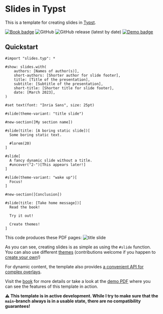 # Slides in Typst
This is a template for creating slides in [Typst](https://typst.app/).

[![Book badge](https://img.shields.io/badge/docs-book-green)](https://andreaskroepelin.github.io/typst-slides/book)
![GitHub](https://img.shields.io/github/license/andreasKroepelin/typst-slides)
![GitHub release (latest by date)](https://img.shields.io/github/v/release/andreasKroepelin/typst-slides)
[![Demo badge](https://img.shields.io/badge/demo-pdf-blue)](https://github.com/andreasKroepelin/typst-slides/releases/latest/download/demo.pdf)

## Quickstart
```typ
#import "slides.typ": *

#show: slides.with(
    authors: [Names of author(s)],
    short-authors: [Shorter author for slide footer],
    title: [Title of the presentation],
    subtitle: [Subtitle of the presentation],
    short-title: [Shorter title for slide footer],
    date: [March 2023],
)

#set text(font: "Inria Sans", size: 25pt)

#slide(theme-variant: "title slide")

#new-section([My section name])

#slide(title: [A boring static slide])[
  Some boring static text.

  #lorem(20)
]

#slide[
  A fancy dynamic slide without a title.
  #uncover("2-")[This appears later!]
]

#slide(theme-variant: "wake up")[
  Focus!
]

#new-section([Conclusion])

#slide(title: [Take home message])[
  Read the book!

  Try it out!

  Create themes!
]
```
This code produces these PDF pages:
![title slide](assets/simple.png)

As you can see, creating slides is as simple as using the `#slide` function.
You can also use different
[themes](https://andreaskroepelin.github.io/typst-slides/book/theme-gallery/index.html)
(contributions welcome if you happen to
[create your own](https://andreaskroepelin.github.io/typst-slides/book/themes.html#create-your-own-theme)!)

For dynamic content, the template also provides [a convenient API for complex
overlays](https://andreaskroepelin.github.io/typst-slides/book/dynamic.html).

Visit the
[book](https://andreaskroepelin.github.io/typst-slides/book)
for more details or take a look at the
[demo PDF](https://github.com/andreasKroepelin/typst-slides/releases/latest/download/demo.pdf)
where you can see the features of this template in action.

**⚠ This template is in active development.
While I try to make sure that the `main`-branch always is in a usable state,
there are no compatibility guarantees!**
